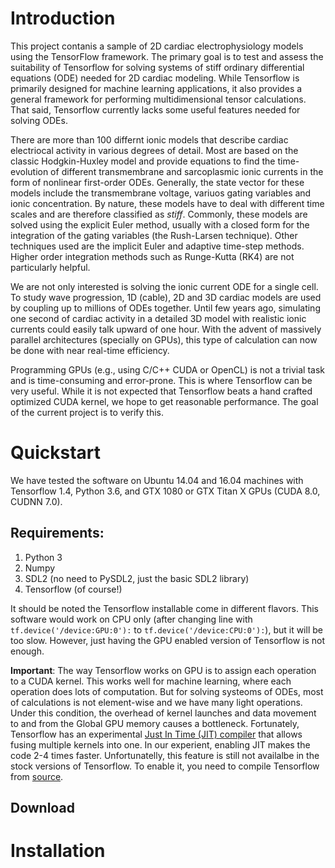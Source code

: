 # Introduction

This project contanis a sample of 2D cardiac electrophysiology models using the TensorFlow framework. 
The primary goal is to test and assess the suitability of Tensorflow for solving systems of stiff ordinary differential
equations (ODE) needed for 2D cardiac modeling. While Tensorflow is primarily designed for machine learning applications, 
it also provides a general framework for performing multidimensional tensor calculations. That said, Tensorflow currently 
lacks some useful features needed for solving ODEs.

There are more than 100 differnt ionic models that describe cardiac electriocal activity in various degrees of detail.
Most are based on the classic Hodgkin-Huxley model and provide equations to find the time-evolution of different
transmembrane and sarcoplasmic ionic currents in the form of nonlinear first-order ODEs. Generally, the state vector for these models include the transmembrane voltage, variuos gating variables and ionic concentration. By nature, these models have to deal with different time scales and are therefore classified as *stiff*. Commonly, these models are solved using the explicit Euler method, usually with a closed form for the integration of the gating variables (the Rush-Larsen technique). Other techniques used are the implicit Euler and adaptive time-step methods. Higher order integration methods such as Runge-Kutta (RK4) are not particularly helpful.

We are not only interested is solving the ionic current ODE for a single cell. To study wave progression, 1D (cable), 2D and 3D cardiac models are used by coupling up to millions of ODEs together. Until few years ago, simulating one second of cardiac activity in a detailed 3D model with realistic ionic currents could easily talk upward of one hour. With the advent of massively parallel architectures (specially on GPUs), this type of calculation can now be done with near real-time efficiency. 

Programming GPUs (e.g., using C/C++ CUDA or OpenCL) is not a trivial task and is time-consuming and error-prone. This is where Tensorflow can be very useful. While it is not expected that Tensorflow beats a hand crafted optimized CUDA kernel, we hope to get reasonable performance. The goal of the current project is to verify this.

# Quickstart

We have tested the software on Ubuntu 14.04 and 16.04 machines with Tensorflow 1.4, Python 3.6, and GTX 1080 or GTX Titan X GPUs (CUDA 8.0, CUDNN 7.0). 

## Requirements:

  1. Python 3
  2. Numpy
  3. SDL2 (no need to PySDL2, just the basic SDL2 library)
  4. Tensorflow (of course!)

It should be noted the Tensorflow installable come in different flavors. This software would work on CPU only (after changing line with `tf.device('/device:GPU:0'):` to `tf.device('/device:CPU:0'):`), but it will be too slow. However, just having the GPU enabled version of Tensorflow is not enough. 

**Important**: The way Tensorflow works on GPU is to assign each operation to a CUDA kernel. This works well for machine learning, where each operation does lots of computation. But for solving systeoms of ODEs, most of calculations is not element-wise and we have many light operations. Under this condition, the overhead of kernel launches and data movement to and from the Global GPU memory causes a bottleneck. Fortunately, Tensorflow has an experimental [Just In Time (JIT) compiler](https://www.tensorflow.org/performance/xla/jit) that allows fusing multiple kernels into one. In our experient, enabling JIT makes the code 2-4 times faster. Unfortunatelly, this feature is still not availalbe in the stock versions of Tensorflow. To enable it, you need to compile Tensorflow from [source](https://www.tensorflow.org/install/install_sources).

## Download


# Installation



